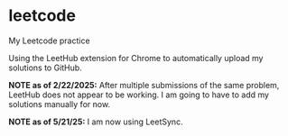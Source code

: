 # leetcode
My Leetcode practice

Using the LeetHub extension for Chrome to automatically upload my solutions to GitHub. 

**NOTE as of 2/22/2025:** After multiple submissions of the same problem, LeetHub does not appear to be working. I am going to have to add my solutions manually for now. 

**NOTE as of 5/21/25:** I am now using LeetSync. 
